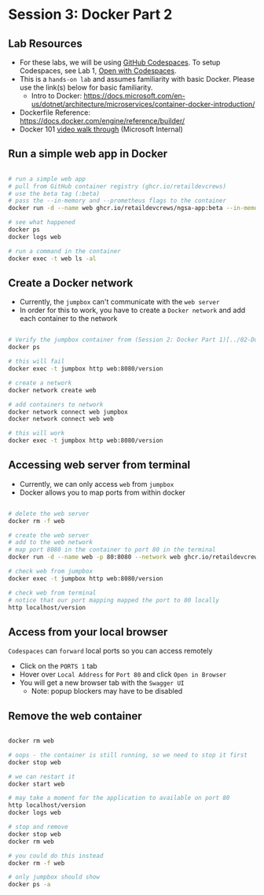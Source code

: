 # Session 3: Docker Part 2

## Lab Resources

- For these labs, we will be using [GitHub Codespaces](https://github.com/features/codespaces). To setup Codespaces, see Lab 1, [Open with Codespaces](../01-Setup-Codespaces/README.md#open-with-codespaces).
- This is a `hands-on lab` and assumes familiarity with basic Docker. Please use the link(s) below for basic familiarity.
  - Intro to Docker: <https://docs.microsoft.com/en-us/dotnet/architecture/microservices/container-docker-introduction/>
- Dockerfile Reference: <https://docs.docker.com/engine/reference/builder/>
- Docker 101 [video walk through](https://msit.microsoftstream.com/video/7115a4ff-0400-85a8-5a90-f1eb80993e79?channelId=533aa1ff-0400-85a8-6076-f1eb81fb8468) (Microsoft Internal)

## Run a simple web app in Docker

```bash

# run a simple web app
# pull from GitHub container registry (ghcr.io/retaildevcrews)
# use the beta tag (:beta)
# pass the --in-memory and --prometheus flags to the container
docker run -d --name web ghcr.io/retaildevcrews/ngsa-app:beta --in-memory --prometheus

# see what happened
docker ps
docker logs web

# run a command in the container
docker exec -t web ls -al

```

## Create a Docker network

- Currently, the `jumpbox` can't communicate with the `web server`
- In order for this to work, you have to create a `Docker network` and add each container to the network

```bash

# Verify the jumpbox container from (Session 2: Docker Part 1)[../02-Docker-Part-1/README.md] is running
docker ps

# this will fail
docker exec -t jumpbox http web:8080/version

# create a network
docker network create web

# add containers to network
docker network connect web jumpbox
docker network connect web web

# this will work
docker exec -t jumpbox http web:8080/version

```

## Accessing web server from terminal

- Currently, we can only access `web` from `jumpbox`
- Docker allows you to map ports from within docker

```bash

# delete the web server
docker rm -f web

# create the web server
# add to the web network
# map port 8080 in the container to port 80 in the terminal
docker run -d --name web -p 80:8080 --network web ghcr.io/retaildevcrews/ngsa-app:beta --in-memory --prometheus

# check web from jumpbox
docker exec -t jumpbox http web:8080/version

# check web from terminal
# notice that our port mapping mapped the port to 80 locally
http localhost/version

```

## Access from your local browser

`Codespaces` can `forward` local ports so you can access remotely

- Click on the `PORTS 1` tab
- Hover over `Local Address` for `Port 80` and click `Open in Browser`
- You will get a new browser tab with the `Swagger UI`
  - Note: popup blockers may have to be disabled

## Remove the web container

```bash

docker rm web

# oops - the container is still running, so we need to stop it first
docker stop web

# we can restart it
docker start web

# may take a moment for the application to available on port 80
http localhost/version
docker logs web

# stop and remove
docker stop web
docker rm web

# you could do this instead
docker rm -f web

# only jumpbox should show
docker ps -a

```
